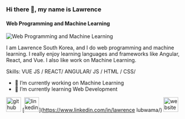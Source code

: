 
### Hi there 👋, my name is Lawrence
#### Web Programming and Machine Learning
![Web Programming and Machine Learning](https://arturssmirnovs.github.io/github-profile-readme-generator/images/banner.png)

I am Lawrence South Korea, and I do web programming and machine learning. I really enjoy learning languages and frameworks like Angular, React, and Vue. I also like work on Machine Learning.

Skills: VUE JS / REACT/ ANGULAR/ JS / HTML / CSS/ 

- 🔭 I’m currently working on Machine Learning 
- 🌱 I’m currently learning Web Development 


[<img src='https://cdn.jsdelivr.net/npm/simple-icons@3.0.1/icons/github.svg' alt='github' height='40'>](https://github.com/lawrencejews)  [<img src='https://cdn.jsdelivr.net/npm/simple-icons@3.0.1/icons/linkedin.svg' alt='linkedin' height='40'>](https://www.linkedin.com/in/lawrence lubwama/)  [<img src='https://cdn.jsdelivr.net/npm/simple-icons@3.0.1/icons/icloud.svg' alt='website' height='40'>](https://github.com/lawrencejews)  



